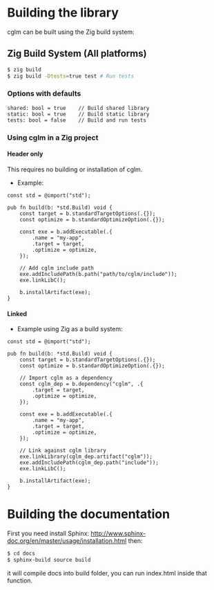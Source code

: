 # Building the library

cglm can be built using the Zig build system:

## Zig Build System (All platforms)

```bash
$ zig build
$ zig build -Dtests=true test # Run tests
```

### Options with defaults

```zig
shared: bool = true    // Build shared library
static: bool = true    // Build static library
tests: bool = false    // Build and run tests
```

### Using cglm in a Zig project

#### Header only

This requires no building or installation of cglm.

* Example:

```zig
const std = @import("std");

pub fn build(b: *std.Build) void {
    const target = b.standardTargetOptions(.{});
    const optimize = b.standardOptimizeOption(.{});

    const exe = b.addExecutable(.{
        .name = "my-app",
        .target = target,
        .optimize = optimize,
    });
    
    // Add cglm include path
    exe.addIncludePath(b.path("path/to/cglm/include"));
    exe.linkLibC();
    
    b.installArtifact(exe);
}
```

#### Linked

* Example using Zig as a build system:

```zig
const std = @import("std");

pub fn build(b: *std.Build) void {
    const target = b.standardTargetOptions(.{});
    const optimize = b.standardOptimizeOption(.{});

    // Import cglm as a dependency
    const cglm_dep = b.dependency("cglm", .{
        .target = target,
        .optimize = optimize,
    });

    const exe = b.addExecutable(.{
        .name = "my-app",
        .target = target,
        .optimize = optimize,
    });
    
    // Link against cglm library
    exe.linkLibrary(cglm_dep.artifact("cglm"));
    exe.addIncludePath(cglm_dep.path("include"));
    exe.linkLibC();
    
    b.installArtifact(exe);
}
```

# Building the documentation
First you need install Sphinx: http://www.sphinx-doc.org/en/master/usage/installation.html
then:
```bash
$ cd docs
$ sphinx-build source build
```
it will compile docs into build folder, you can run index.html inside that function.
